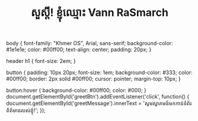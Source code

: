<!DOCTYPE html>
<html lang="km">
<head>
    <meta charset="UTF-8">
    <meta name="viewport" content="width=device-width, initial-scale=1.0">
    <title>ទំព័រព័ត៌មានខ្ញុំ</title>
    <link rel="stylesheet" href="style.css">
</head>
<body>
    <header>
        <h1>សួស្តី! ខ្ញុំឈ្មោះ Vann RaSmarch</h1>
    </header> 
</body>
</html>
body {
    font-family: "Khmer OS", Arial, sans-serif;
    background-color: #1e1e1e;
    color: #00ff00;
    text-align: center;
    padding: 20px;
}

header h1 {
    font-size: 2em;
}

button {
    padding: 10px 20px;
    font-size: 1em;
    background-color: #333;
    color: #00ff00;
    border: 2px solid #00ff00;
    cursor: pointer;
    margin-top: 10px;
}

button:hover {
    background-color: #00ff00;
    color: #000;
}
document.getElementById('greetBtn').addEventListener('click', function() {
    document.getElementById('greetMessage').innerText = 'សូមស្វាគមន៍មកកាន់ទំព័រព័ត៌មានរបស់ខ្ញុំ!';
});
